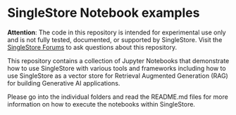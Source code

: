 # SingleStore Notebook examples

**Attention**: The code in this repository is intended for experimental use only and is not fully tested, documented, or supported by SingleStore. Visit the [SingleStore Forums](https://www.singlestore.com/forum/) to ask questions about this repository.

This repository contains a collection of Jupyter Notebooks that demonstrate how to use SingleStore with various tools and frameworks including
how to use SingleStore as a vector store for Retrieval Augmented Generation (RAG) for building Generative AI applications.

Please go into the individual folders and read the README.md files for more information on how to execute the notebooks within SingleStore.
